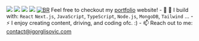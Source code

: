 [<img
  src="https://img.shields.io/badge/github-%2312100E.svg?&style=for-the-badge&logo=github&logoColor=white&color=black"
/>](https://github.com/igorglisovic) [<img
  src="https://img.shields.io/badge/instagram-%2312100E.svg?&style=for-the-badge&logo=instagram&color=405DE6"
/>](https://www.instagram.com/codingwithigor) [<img
  src="https://img.shields.io/badge/linkedin-%230077B5.svg?&style=for-the-badge&logo=linkedin&logoColor=white"
/>](https://www.linkedin.com/in/igor-glisovic/) [<img
  src="https://img.shields.io/badge/youtube-%230077B5.svg?&style=for-the-badge&logo=youtube&logoColor=white&color=FF0000"
/>](https://www.youtube.com/@CodingWithIgor)
[![BR](https://igorglisovic.com/favicon.png)](https://igorglisovic.com/) Feel
free to checkout my [portfolio](https://igorglisovic.com/) website! - 🏢 🧰 I
build with: `React` `Next.js`, `JavaScript`, `TypeScript`, `Node.js`, `MongoDB`,
`Tailwind` ... - ⚡ I enjoy creating content, driving, and coding ofc. :) - 📫
Reach out to me: contact@igorglisovic.com
